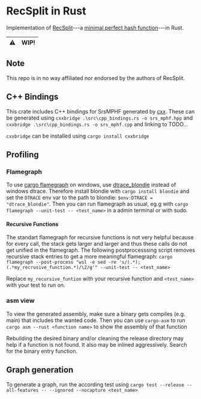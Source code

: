 # RecSplit in Rust
Implementation of [RecSplit](https://arxiv.org/abs/1910.06416)---a [minimal perfect hash function](https://en.wikipedia.org/wiki/Perfect_hash_function#Minimal_perfect_hash_function)---in Rust.



| ⚠️   | WIP! |
| --- | ---- |


## Note
This repo is in no way affiliated nor endorsed by the authors of RecSplit.


## C++ Bindings
This crate includes C++ bindings for SrsMPHF generated by [cxx](https://cxx.rs/index.html).
These can be generated using 
`cxxbridge .\src\cpp_bindings.rs -o srs_mphf.hpp` and
`cxxbridge .\src\cpp_bindings.rs -o srs_mphf.cpp`
and linking to TODO...

`cxxbridge` can be installed using `cargo install cxxbridge`

## Profiling
### Flamegraph
To use [cargo flamegraph](https://github.com/flamegraph-rs/flamegraph) on windows, use [dtrace_blondie](https://github.com/nico-abram/blondie/) instead of windows dtrace.
Therefore install blondie with `cargo install blondie` and set the `DTRACE` env var to the path to blondie:
`$env:DTRACE = "dtrace_blondie"`.
Then you can run flamegraph as usual, eg.g with `cargo flamegraph --unit-test -- <test_name>` in a admin terminal or with sudo.

#### Recursive Functions
The standart flamegraph for recursive functions is not very helpful because for every call, the stack gets larger and larger and thus these calls do not get unified in the flamegraph.
The following postprocesssing script removes recursive stack entries to get a more meaningful flamegraph:
`cargo flamegraph --post-process "wsl -e sed -re 's/(.*);(.*my_recrusive_function.*)/\2/g'" --unit-test -- <test_name>`

Replace `my_recursive_funtion` with your recursive function and `<test_name>` with your test to run on.

### asm view
To view the generated assembly, make sure a binary gets compiles (e.g. main) that includes the wanted code.
Then you can use `cargo-asm` to run `cargo asm --rust <function name>` to show the assembly of that function

Rebuilding the desired binary and/or cleaning the release directory may help if a function is not found. It also may be inlined aggressively. Search for the binary entry function.

## Graph generation
To generate a graph, run the according test using
`cargo test --release --all-features -- --ignored --nocapture <test_name>`